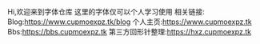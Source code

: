 Hi,欢迎来到字体仓库
这里的字体仅可以个人学习使用
相关链接:
Blog:https://www.cupmoexpz.tk/blog
个人主页:https://www.cupmoexpz.tk
Bbs:https://bbs.cupmoexpz.tk
第三方回形针整理:https://hxz.cupmoexpz.tk
